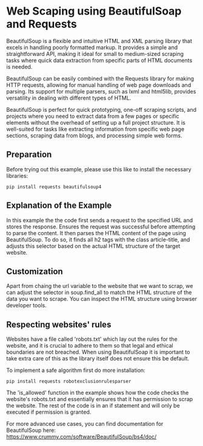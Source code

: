# Web Scaping using BeautifulSoap and Requests

BeautifulSoup is a flexible and intuitive HTML and XML parsing library that excels in handling poorly formatted markup. It provides a simple and straightforward API, making it ideal for small to medium-sized scraping tasks where quick data extraction from specific parts of HTML documents is needed. 

BeautifulSoup can be easily combined with the Requests library for making HTTP requests, allowing for manual handling of web page downloads and parsing. Its support for multiple parsers, such as lxml and html5lib, provides versatility in dealing with different types of HTML. 

BeautifulSoup is perfect for quick prototyping, one-off scraping scripts, and projects where you need to extract data from a few pages or specific elements without the overhead of setting up a full project structure. It is well-suited for tasks like extracting information from specific web page sections, scraping data from blogs, and processing simple web forms.

## Preparation

Before trying out this example, please use this like to install the necessary libraries:

```
pip install requests beautifulsoup4
```

## Explanation of the Example

In this example the the code first sends a request to the specified URL and stores the response. Ensures the request was successful before attempting to parse the content. It then parses the HTML content of the page using BeautifulSoup. To do so, it finds all h2 tags with the class article-title, and adjusts this selector based on the actual HTML structure of the target website.

## Customization

Apart from chaing the url variable to the website that we want to scrap, we can adjust the selector in soup.find_all to match the HTML structure of the data you want to scrape. You can inspect the HTML structure using browser developer tools.

## Respecting websites' rules

Websites have a file called 'robots.txt' which lay out the rules for the website, and it is crucial to adhere to them so that legal and ethical boundaries are not breached. When using BeautifulSoap it is important to take extra care of this as the library itself does not ensure this be default. 

To implement a safe algorithm first do more installation:

```
pip install requests robotexclusionrulesparser
```

The 'is_allowed' function in the example shows how the code checks the website's robots.txt and essentially ensures that it has permission to scrap the website. The rest of the code is in an if statement and will only be executed if permission is granted.

For more advanced use cases, you can find documentation for BeautifulSoup here: https://www.crummy.com/software/BeautifulSoup/bs4/doc/

